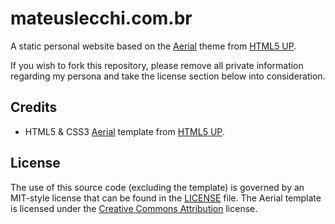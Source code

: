 # mateuslecchi.com.br

A static personal website based on the [Aerial](https://html5up.net/aerial) theme from [HTML5 UP](https://html5up.net/).

If you wish to fork this repository, please remove all private information regarding my persona and take the license section below into consideration.

## Credits

- HTML5 & CSS3 [Aerial](https://html5up.net/aerial) template from [HTML5 UP](https://html5up.net/).

## License

The use of this source code (excluding the template) is governed by an MIT-style license that can be found in the [LICENSE](LICENSE) file. The Aerial template is licensed under the [Creative Commons Attribution](https://html5up.net/license) license.